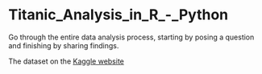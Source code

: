 # Titanic_Analysis_in_R_-_Python
Go through the entire data analysis process, starting by posing a question and finishing by sharing findings.

The dataset on the [Kaggle website](https://www.kaggle.com/c/titanic/data)
